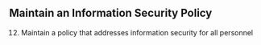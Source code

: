 ## Maintain an Information Security Policy 

12. Maintain a policy that addresses information security for all personnel
